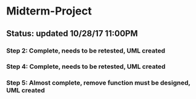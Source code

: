 # Midterm-Project

## Status: updated 10/28/17 11:00PM
### Step 2: Complete, needs to be retested, UML created
### Step 4: Complete, needs to be retested, UML created
### Step 5: Almost complete, remove function must be designed, UML created
